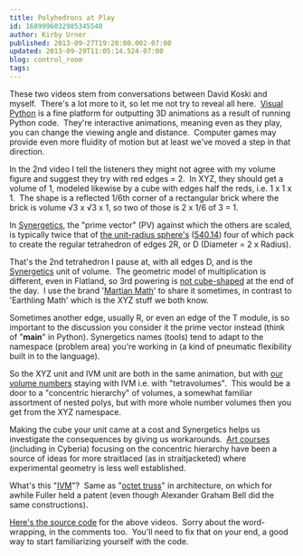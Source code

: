 ```yaml
---
title: Polyhedrons at Play
id: 1689996032985345540
author: Kirby Urner
published: 2013-09-27T19:20:00.002-07:00
updated: 2013-09-29T11:05:14.524-07:00
blog: control_room
tags: 
---
```


These two videos stem from conversations between David Koski and myself.  There's a lot more to it, so let me not try to reveal all here.  [Visual Python](http://www.vpython.org/) is a fine platform for outputting 3D animations as a result of running Python code.  They're interactive animations, meaning even as they play, you can change the viewing angle and distance.  Computer games may provide even more fluidity of motion but at least we've moved a step in that direction.

In the 2nd video I tell the listeners they might not agree with my volume figure and suggest they try with red edges = 2.  In XYZ, they should get a volume of 1, modeled likewise by a cube with edges half the reds, i.e. 1 x 1 x 1.  The shape is a reflected 1/6th corner of a rectangular brick where the brick is volume √3 x √3 x 1, so two of those is 2 x 1/6 of 3 = 1.

In [Synergetics](http://www.rwgrayprojects.com/synergetics/synergetics.html), the "prime vector" (PV) against which the others are scaled, is typically twice that of [the unit-radius sphere's](http://www.rwgrayprojects.com/synergetics/s09/figs/f86161.html) ([540.14](http://540.14/)) four of which pack to create the regular tetrahedron of edges 2R, or D (Diameter = 2 x Radius).

That's the 2nd tetrahedron I pause at, with all edges D, and is the [Synergetics](http://worldgame.blogspot.com/2013/09/an-introduction-to-synergetics.html) unit of volume.  The geometric model of multiplication is different, even in Flatland, so 3rd powering is [not cube-shaped](http://www.rwgrayprojects.com/synergetics/s09/figs/f9001.html) at the end of the day.  I use the brand '[Martian Math](http://wikieducator.org/Martian_Math)' to share it sometimes, in contrast to 'Earthling Math' which is the XYZ stuff we both know.

Sometimes another edge, usually R, or even an edge of the T module, is so important to the discussion you consider it the prime vector instead (think of "__main__" in Python). Synergetics names (tools) tend to adapt to the namespace (problem area) you're working in (a kind of pneumatic flexibility built in to the language).

So the XYZ unit and IVM unit are both in the same animation, but with [our volume numbers](http://www.rwgrayprojects.com/synergetics/plates/figs/plate03z.html) staying with IVM i.e. with "tetravolumes".  This would be a door to a "concentric hierarchy" of volumes, a somewhat familiar assortment of nested polys, but with more whole number volumes then you get from the XYZ namespace.

Making the cube your unit came at a cost and Synergetics helps us investigate the consequences by giving us workarounds.  [Art courses](http://mybizmo.blogspot.com/2006/03/biosculpture-take-two.html) (including in Cyberia) focusing on the concentric hierarchy have been a source of ideas for more straitlaced (as in straitjacketed) where experimental geometry is less well established.

What's this "[IVM](http://www.rwgrayprojects.com/synergetics/s10/figs/f7413.html)"?  Same as "[octet truss](http://worldgame.blogspot.com/2006/02/octet-truss.html)" in architecture, on which for awhile Fuller held a patent (even though Alexander Graham Bell did the same constructions).

[Here's the source code](https://mail.python.org/pipermail/edu-sig/2013-September/010897.html) for the above videos.  Sorry about the word-wrapping, in the comments too.  You'll need to fix that on your end, a good way to start familiarizing yourself with the code.